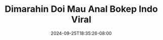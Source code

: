 --- 
title: "Dimarahin Doi Mau Anal Bokep Indo Viral"
description: "nonton bokeh Dimarahin Doi Mau Anal Bokep Indo Viral ig full vidio baru"
date: 2024-09-25T18:35:26-08:00
file_code: "m5zjxridm1uk"
draft: false
cover: "a0z4hhal62wd7cy8.jpg"
tags: ["Dimarahin", "Doi", "Mau", "Anal", "Bokep", "Indo", "Viral", "bokep-indo", "bokep-viral", "bokep-ig"]
length: 134
fld_id: "1483139"
foldername: "Anal indo"
categories: ["Anal indo"]
views: 0
---
